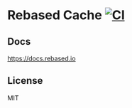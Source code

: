 # Rebased Cache [![CI](https://github.com/stewwan/rebased/workflows/CI/badge.svg)](https://github.com/stewwan/rebased/actions)

## Docs

https://docs.rebased.io

## License

MIT
